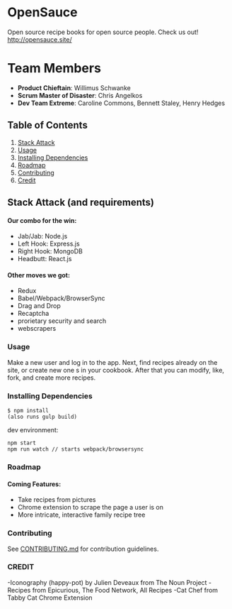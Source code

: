 
# OpenSauce
Open source recipe books for open source people.
Check us out! http://opensauce.site/

# Team Members

  - **Product Chieftain**: Willimus Schwanke
  - **Scrum Master of Disaster**: Chris Angelkos
  - **Dev Team Extreme**: Caroline Commons, Bennett Staley, Henry Hedges

## Table of Contents
1. [Stack Attack](#Stack-Attack)
1. [Usage](#usage)
1. [Installing Dependencies](#installing-dependencies)
1. [Roadmap](#roadmap)
1. [Contributing](#contributing)
1. [Credit](#credit)

## Stack Attack (and requirements)
#### Our combo for the win:
- Jab/Jab: Node.js
- Left Hook: Express.js
- Right Hook: MongoDB
- Headbutt: React.js

#### Other moves we got:
- Redux
- Babel/Webpack/BrowserSync
- Drag and Drop
- Recaptcha
- prorietary security and search
- webscrapers

### Usage
Make a new user and log in to the app. Next, find recipes already on the site, or create new one s in your cookbook. After that you can modify, like, fork, and create more recipes.

### Installing Dependencies

```
$ npm install 
(also runs gulp build)
```
dev environment:
```
npm start 
npm run watch // starts webpack/browsersync
```
### Roadmap

#### Coming Features:
  * Take recipes from pictures
  * Chrome extension to scrape the page a user is on
  * More intricate, interactive family recipe tree

### Contributing
See [CONTRIBUTING.md](CONTRIBUTING.md) for contribution guidelines.

### CREDIT
-Iconography (happy-pot) by Julien Deveaux from The Noun Project
-Recipes from Epicurious, The Food Network, All Recipes
-Cat Chef from Tabby Cat Chrome Extension
